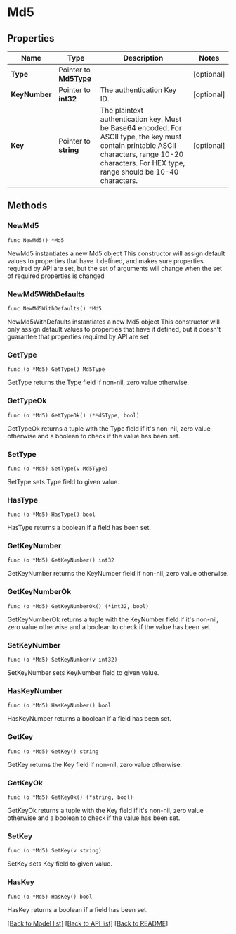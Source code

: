 # Md5

## Properties

Name | Type | Description | Notes
------------ | ------------- | ------------- | -------------
**Type** | Pointer to [**Md5Type**](Md5Type.md) |  | [optional] 
**KeyNumber** | Pointer to **int32** | The authentication Key ID. | [optional] 
**Key** | Pointer to **string** | The plaintext authentication key. Must be Base64 encoded. For ASCII type, the key must contain printable ASCII characters, range 10-20 characters. For HEX type, range should be 10-40 characters. | [optional] 

## Methods

### NewMd5

`func NewMd5() *Md5`

NewMd5 instantiates a new Md5 object
This constructor will assign default values to properties that have it defined,
and makes sure properties required by API are set, but the set of arguments
will change when the set of required properties is changed

### NewMd5WithDefaults

`func NewMd5WithDefaults() *Md5`

NewMd5WithDefaults instantiates a new Md5 object
This constructor will only assign default values to properties that have it defined,
but it doesn't guarantee that properties required by API are set

### GetType

`func (o *Md5) GetType() Md5Type`

GetType returns the Type field if non-nil, zero value otherwise.

### GetTypeOk

`func (o *Md5) GetTypeOk() (*Md5Type, bool)`

GetTypeOk returns a tuple with the Type field if it's non-nil, zero value otherwise
and a boolean to check if the value has been set.

### SetType

`func (o *Md5) SetType(v Md5Type)`

SetType sets Type field to given value.

### HasType

`func (o *Md5) HasType() bool`

HasType returns a boolean if a field has been set.

### GetKeyNumber

`func (o *Md5) GetKeyNumber() int32`

GetKeyNumber returns the KeyNumber field if non-nil, zero value otherwise.

### GetKeyNumberOk

`func (o *Md5) GetKeyNumberOk() (*int32, bool)`

GetKeyNumberOk returns a tuple with the KeyNumber field if it's non-nil, zero value otherwise
and a boolean to check if the value has been set.

### SetKeyNumber

`func (o *Md5) SetKeyNumber(v int32)`

SetKeyNumber sets KeyNumber field to given value.

### HasKeyNumber

`func (o *Md5) HasKeyNumber() bool`

HasKeyNumber returns a boolean if a field has been set.

### GetKey

`func (o *Md5) GetKey() string`

GetKey returns the Key field if non-nil, zero value otherwise.

### GetKeyOk

`func (o *Md5) GetKeyOk() (*string, bool)`

GetKeyOk returns a tuple with the Key field if it's non-nil, zero value otherwise
and a boolean to check if the value has been set.

### SetKey

`func (o *Md5) SetKey(v string)`

SetKey sets Key field to given value.

### HasKey

`func (o *Md5) HasKey() bool`

HasKey returns a boolean if a field has been set.


[[Back to Model list]](../README.md#documentation-for-models) [[Back to API list]](../README.md#documentation-for-api-endpoints) [[Back to README]](../README.md)


